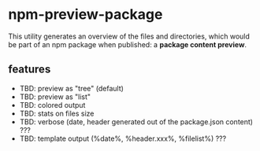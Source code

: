 # npm-preview-package

This utility generates an overview of the files and directories, which would be part of an npm package when published: a **package content preview**.

## features

- TBD: preview as "tree" (default)
- TBD: preview as "list"
- TBD: colored output
- TBD: stats on files size
- TBD: verbose (date, header generated out of the package.json content) ???
- TBD: template output (%date%, %header.xxx%, %filelist%) ???
